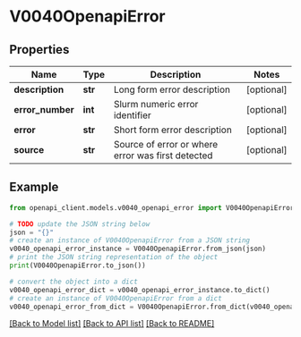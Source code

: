 # V0040OpenapiError


## Properties

Name | Type | Description | Notes
------------ | ------------- | ------------- | -------------
**description** | **str** | Long form error description | [optional] 
**error_number** | **int** | Slurm numeric error identifier | [optional] 
**error** | **str** | Short form error description | [optional] 
**source** | **str** | Source of error or where error was first detected | [optional] 

## Example

```python
from openapi_client.models.v0040_openapi_error import V0040OpenapiError

# TODO update the JSON string below
json = "{}"
# create an instance of V0040OpenapiError from a JSON string
v0040_openapi_error_instance = V0040OpenapiError.from_json(json)
# print the JSON string representation of the object
print(V0040OpenapiError.to_json())

# convert the object into a dict
v0040_openapi_error_dict = v0040_openapi_error_instance.to_dict()
# create an instance of V0040OpenapiError from a dict
v0040_openapi_error_from_dict = V0040OpenapiError.from_dict(v0040_openapi_error_dict)
```
[[Back to Model list]](../README.md#documentation-for-models) [[Back to API list]](../README.md#documentation-for-api-endpoints) [[Back to README]](../README.md)


